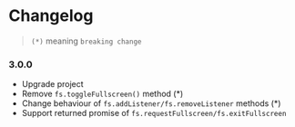 # Changelog

> `(*)` meaning `breaking change`

### 3.0.0

-   Upgrade project
-   Remove `fs.toggleFullscreen()` method (\*)
-   Change behaviour of `fs.addListener/fs.removeListener` methods (\*)
-   Support returned promise of `fs.requestFullscreen/fs.exitFullscreen`

